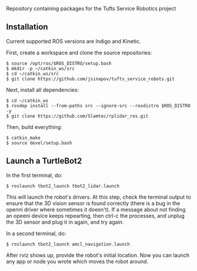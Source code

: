 Repository containing packages for the Tufts Service Robotics project

## Installation

Current supported ROS versions are Indigo and Kinetic.

First, create a workspace and clone the source repositories:
```
$ source /opt/ros/$ROS_DISTRO/setup.bash
$ mkdir -p ~/catkin_ws/src
$ cd ~/catkin_ws/src
$ git clone https://github.com/jsinapov/tufts_service_robots.git
```

Next, install all dependencies:
```
$ cd ~/catkin_ws
$ rosdep install --from-paths src --ignore-src --rosdistro $ROS_DISTRO -y
$ git clone https://github.com/Slamtec/rplidar_ros.git
```

Then, build everything:
```
$ catkin_make
$ source devel/setup.bash
```

## Launch a TurtleBot2

In the first terminal, do:

```
$ roslaunch tbot2_launch tbot2_lidar.launch
```

This will launch the robot's drivers. At this step, check the terminal output to ensure that the 3D vision sensor is found correctly (there is a bug in the openni driver where sometimes it doesn't). If a message about not finding an opeeni device keeps repearting, then ctrl-c the processes, and unplug the 3D sensor and plug it in again, and try again. 

In a second terminal, do:


```
$ roslaunch tbot2_launch amcl_navigation.launch
```

After rviz shows up, provide the robot's initial location. Now you can launch any app or node you wrote which moves the robot around. 


